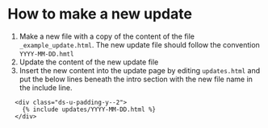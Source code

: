 # How to make a new update

1. Make a new file with a copy of the content of the file `_example_update.html`. The new update file should follow the convention `YYYY-MM-DD.hmtl`
2. Update the content of the new update file
3. Insert the new content into the update page by editing `updates.html` and put the below lines beneath the intro section with the new file name in the include line.
```
  <div class="ds-u-padding-y--2">
    {% include updates/YYYY-MM-DD.html %}
  </div>
```
